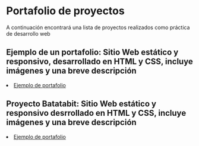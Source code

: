 # Portafolio de proyectos

A continuación encontrará una lista de proyectos realizados como práctica de desarrollo web

## Ejemplo de un portafolio: Sitio Web estático y responsivo, desarrollado en HTML y CSS, incluye imágenes y una breve descripción

<li><a href="https://jairoduenas.github.io/portafolio-ejemplo/">Ejemplo de portafolio</a></li>

## Proyecto Batatabit: Sitio Web estático y responsivo desrrollado en HTML y CSS, incluye imágenes y una breve descripción

<li><a href="https://jairoduenas.github.io/ProyectoBatatabit/">Ejemplo de portafolio</a></li>

